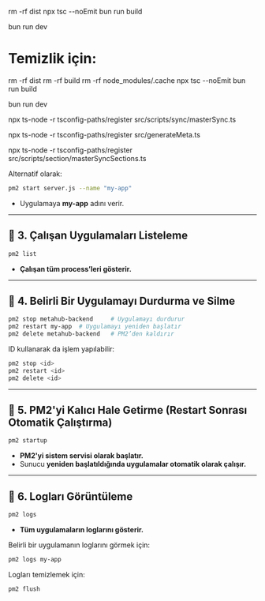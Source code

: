 rm -rf dist
npx tsc --noEmit
bun run build

bun run dev





# Temizlik için:
rm -rf dist
rm -rf build
rm -rf node_modules/.cache
npx tsc --noEmit
bun run build

bun run dev



npx ts-node -r tsconfig-paths/register src/scripts/sync/masterSync.ts


npx ts-node -r tsconfig-paths/register src/generateMeta.ts

npx ts-node -r tsconfig-paths/register src/scripts/section/masterSyncSections.ts


Alternatif olarak:
```sh
pm2 start server.js --name "my-app"
```
- Uygulamaya **my-app** adını verir.

---

## **📌 3. Çalışan Uygulamaları Listeleme**
```sh
pm2 list
```
- **Çalışan tüm process’leri gösterir.**

---

## **📌 4. Belirli Bir Uygulamayı Durdurma ve Silme**
```sh
pm2 stop metahub-backend     # Uygulamayı durdurur
pm2 restart my-app  # Uygulamayı yeniden başlatır
pm2 delete metahub-backend   # PM2’den kaldırır
```

ID kullanarak da işlem yapılabilir:
```sh
pm2 stop <id>
pm2 restart <id>
pm2 delete <id>
```

---

## **📌 5. PM2'yi Kalıcı Hale Getirme (Restart Sonrası Otomatik Çalıştırma)**
```sh
pm2 startup
```
- **PM2'yi sistem servisi olarak başlatır.**
- Sunucu **yeniden başlatıldığında uygulamalar otomatik olarak çalışır.**

---

## **📌 6. Logları Görüntüleme**
```sh
pm2 logs
```
- **Tüm uygulamaların loglarını gösterir.**

Belirli bir uygulamanın loglarını görmek için:
```sh
pm2 logs my-app
```

Logları temizlemek için:
```sh
pm2 flush
```
